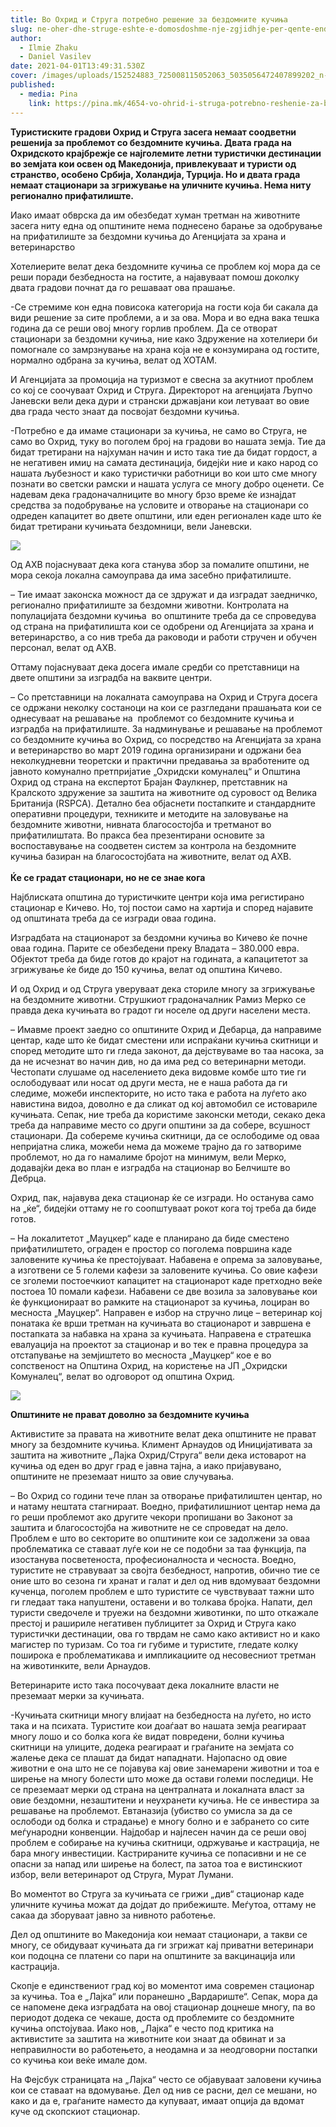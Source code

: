 ```yaml
---
title: Во Охрид и Струга потребно решение за бездомните кучиња
slug: ne-oher-dhe-struge-eshte-e-domosdoshme-nje-zgjidhje-per-qente-endacake
author:
  - Ilmie Zhaku
  - Daniel Vasilev
date: 2021-04-01T13:49:31.530Z
cover: /images/uploads/152524883_725008115052063_5035056472407899202_n-1.jpg
published:
  - media: Pina
    link: https://pina.mk/4654-vo-ohrid-i-struga-potrebno-reshenie-za-bezdomnite-kuchina/
---
```

**Туристиските градови Охрид и Струга засега немаат соодветни решенија за проблемот со бездомните кучиња. Двата града на Охридското крајбрежје се најголемите летни туристички дестинации во земјата кои освен од Македонија, привлекуваат и туристи од странство, особено Србија, Холандија, Турција. Но и двата града немаат стационари за згрижување на уличните кучиња. Нема ниту регионално прифатилиште.**

Иако имаат обврска да им обезбедат хуман третман на животните засега ниту една од општините нема поднесено барање за одобрување на прифатилиште за бездомни кучиња до Агенцијата за храна и ветеринарство

Хотелиерите велат дека бездомните кучиња се проблем кој мора да се реши поради безбедноста на гостите, а најавуваат помош доколку двата градови почнат да го решаваат ова прашање.

\-Се стремиме кон една повисока категорија на гости која би сакала да види решение за сите проблеми, а и за ова. Мора и во една вака тешка година да се реши овој многу горлив проблем. Да се отворат стационари за бездомни кучиња, ние како Здружение на хотелиери би помогнале со замрзнување на храна која не е конзумирана од гостите, нормално одбрана за кучиња, велат од ХОТАМ.

И Агенцијата за промоција на туризмот е свесна за акутниот проблем со кој се соочуваат Охрид и Струга. Директорот на агенцијата Љупчо Јаневски вели дека дури и странски државјани кои летуваат во овие два града често знаат да посвојат бездомни кучиња.

\-Потребно е да имаме стационари за кучиња, не само во Струга, не само во Охрид, туку во поголем број на градови во нашата земја. Тие да бидат третирани на најхуман начин и исто така тие да бидат гордост, а не негативен имиџ на самата дестинација, бидејќи ние и како народ со нашата љубезност и како туристички работници во кои што сме многу познати во светски рамски и нашата услуга се многу добро оценети. Се надевам дека градоначалниците во многу брзо време ќе изнајдат средства за подобрување на условите и отворање на стационари со одреден капацитет во двете општини, или еден регионален каде што ќе бидат третирани кучињата бездомници, вели Јаневски.

![](/images/uploads/153100403_254601916199201_2811965817516982078_n-1-284x300.jpg)

Од АХВ појаснуваат дека кога станува збор за помалите општини, не мора секоја локална самоуправа да има засебно прифатилиште.

– Тие имаат законска можност да се здружат и да изградат заедничко, регионално прифатилиште за бездомни животни. Контролата на популацијата бездомни кучиња  во општините треба да се спроведува од страна на прифатилишта кои се одобрени од Агенцијата за храна и ветеринарство, а со нив треба да раководи и работи стручен и обучен персонал, велат од АХВ.

Оттаму појаснуваат дека досега имале средби со претставници на двете општини за изградба на ваквите центри.

– Со претставници на локалната самоуправа на Охрид и Струга досега се одржани неколку состаноци на кои се разгледани прашањата кои се однесуваат на решавање на  проблемот со бездомните кучиња и изградба на прифатилиште. За надминување и решавање на проблемот со бездомните кучиња во Охрид, со посредство на Агенцијата за храна и ветеринарство во март 2019 година организирани и одржани беа неколкудневни теоретски и практични предавања за вработените од јавното комунално претпријатие „Охридски комуналец“ и Општина Охрид од страна на експертот Брајан Фаулкнер, претставник на Кралското здружение за заштита на животните од суровост од Велика Британија (RSPCA). Детално беа објаснети постапките и стандардните оперативни процедури, техниките и методите на заловување на бездомните животни, нивната благосостојба и третманот во прифатилиштата. Во пракса беа презентирани основите за воспоставување на соодветен систем за контрола на бездомните кучиња базиран на благосостојбата на животните, велат од АХВ.\
\
**Ќе се градат стационари, но не се знае кога**

Најблиската општина до туристичките центри која има регистирано стационар е Кичево. Но, тој постои само на хартија и според најавите од општината треба да се изгради оваа година.

Изградбата на стационарот за бездомни кучиња во Кичево ќе почне оваа година. Парите се обезбедени преку Владата – 380.000 евра. Објектот треба да биде готов до крајот на годината, а капацитетот за згрижување ќе биде до 150 кучиња, велат од општина Кичево.

И од Охрид и од Струга уверуваат дека сториле многу за згрижување на бездомните животни. Струшкиот градоначалник Рамиз Мерко се правда дека кучињата во градот ги носеле од други населени места.

– Имавме проект заедно со општините Охрид и Дебарца, да направиме центар, каде што ќе бидат сместени или испраќани кучиња скитници и според методите што ги гледа законот, да дејствуваме во таа насока, за да не исчезнат во начин див, но да има ред со ветеринарни методи. Честопати слушаме од населението дека видовме кoмбе што тие ги ослободуваат или носат од други места, не е наша работа да ги следиме, можеби инспекторите, но исто така е работа на луѓето ако навистина видоа, доволно е да сликат од кој автомобил се истовариле кучињата. Сепак, ние треба да користиме законски методи, секако дека треба да направиме место со други општини за да собере, всушност стационари. Да собереме кучиња скитници, да се ослободиме од оваа непријатна слика, можеби нема да можеме трајно да го затвориме проблемот, но да го намалиме бројот на минимум, вели Мерко, додавајќи дека во план е изградба на стационар во Белчиште во Дебрца.

Охрид, пак, најавува дека стационар ќе се изгради. Но останува само на „ќе“, бидејќи оттаму не го соопштуваат рокот кога тој треба да биде готов.

– На локалитетот „Мауцкер“ каде е планирано да биде сместено прифатилиштето, ограден е простор со поголема површина каде заловените кучиња ќе престојуваат. Набавена е опрема за заловување, а изготвени се 5 големи кафези за заловените кучиња. Со овие кафези се зголеми постоечкиот капацитет на стационарот каде претходно веќе постоеа 10 помали кафези. Набавени се две возила за заловување кои ќе функционираат во рамките на стационарот за кучиња, лоциран во месноста „Мауцкер“. Направен е избор на стручно лице – ветеринар кој понатака ќе врши третман на кучињата во стационарот и завршена е постапката за набавка на храна за кучињата. Направена е стратешка евалуација на проектот за стационар и во тек е правна процедура за отстапување на земјиштето во месноста „Мауцкер“ кое е во сопственост на Општина Охрид, на користење на ЈП „Охридски Комуналец“, велат во одговорот од општина Охрид.

![](/images/uploads/152530702_260191735557440_8000897745696742309_n-1-300x260.jpg)

**Општините не прават доволно за бездомните кучиња**

Активистите за правата на животните велат дека општините не прават многу за бездомните кучиња. Климент Арнаудов од Иницијативата за заштита на животните „Лајка Охрид/Струга“ вели дека истоварот на кучиња од еден во друг град е јавна тајна, а иако пријавувано, општините не преземаат ништо за овие случувања.

– Во Охрид со години тече план за отворање прифатилиштен центар, но и натаму нештата стагнираат. Воедно, прифатилишниот центар нема да го реши проблемот ако другите чекори пропишани во Законот за заштита и благосостојба на животните не се спроведат на дело. Проблем е што во секторите во општините кои се задолжени за оваа проблематика се ставаат луѓе кои не се подобни за таа функција, па изостанува посветеноста, професионалноста и чесноста. Воедно, туристите не стравуваат за својта безбедност, напротив, обично тие се оние што во сезона ги хранат и галат и дел од нив вдомуваат бездомни кученца, поголем проблем е што туристите се чувствуваат тажни што ги гледаат така напуштени, оставени и во толкава бројка. Напати, дел туристи сведочеле и труежи на бездомни животинки, по што откажале престој и рашириле негативен публицитет за Охрид и Струга како туристички дестинации, ова го тврдам не само како активист но и како магистер по туризам. Со тоа ги губиме и туристите, гледате колку поширока е проблематикава и импликациите од несовесниот третман на животинките, вели Арнаудов.

Ветеринарите исто така посочуваат дека локалните власти не преземаат мерки за кучињата.

\-Кучињата скитници многу влијаат на безбедноста на луѓето, но исто така и на психата. Туристите кои доаѓаат во нашата земја реагираат многу лошо и со болка кога ќе видат повредени, болни кучиња скитници на улиците, додека реагираат и граѓаните на земјата со жалење дека се плашат да бидат нападнати. Најопасно од овие животни е она што не се појавува кај овие занемарени животни и тоа е ширење на многу болести што може да остави големи последици. Не се преземаат мерки од страна на централната и локалната власт за овие бездомни, незаштитени и неухранети кучиња. Не се инвестира за решавање на проблемот. Евтаназија (убиство со умисла за да се ослободи од болка и страдање) е многу болно и е забрането со сите меѓународни конвенции. Најдобар и најлесен начин да се реши овој проблем е собирање на кучиња скитници, одржување и кастрација, не бара многу инвестиции. Кастрираните кучиња се попасивни и не се опасни за напад или ширење на болест, па затоа тоа е вистинскиот избор, вели ветеринарот од Струга, Мурат Лумани.

Во моментот во Струга за кучињата се грижи „див“ стационар каде уличните кучиња можат да дојдат до прибежиште. Меѓутоа, оттаму не сакаа да зборуваат јавно за нивното работење.

Дел од општините во Македонија кои немаат стационари, а такви се многу, се обидуваат кучињата да ги згрижат кај приватни ветеринари кои подоцна се платени со пари на општините за вакцинација или кастрација.

Скопје е единствениот град кој во моментот има современ стационар за кучиња. Тоа е „Лајка“ или поранешно „Вардариште“. Сепак, мора да се напомене дека изградбата на овој стационар доцнеше многу, па во периодот додека се чекаше, доста од проблемите со бездомните кучиња опстојуваа. Иако нов, „Лајка“ е често под критика на активистите за заштита на животните кои знаат да обвинат и за неправилности во работењето, а неодамна и за неодговорни постапки со кучиња кои веќе имале дом.

На Фејсбук страницата на „Лајка“ често се објавуваат заловени кучиња кои се ставаат на вдомување. Дел од нив се расни, дел се мешани, но како и да е, граѓаните наместо да купуваат, имаат опција да вдомат куче од скопскиот стационар.